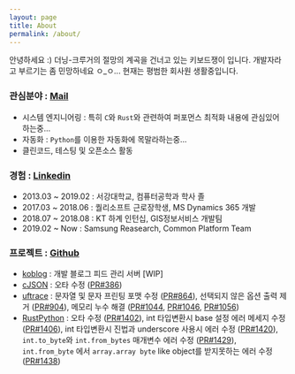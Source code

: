 ```yaml
---
layout: page
title: About
permalink: /about/
---
```


안녕하세요 :) 더닝-크루거의 절망의 계곡을 건너고 있는 키보드쟁이 입니다.
개발자라고 부르기는 좀 민망하네요 ㅇ_ㅇ... 현재는 평범한 회사원 생활중입니다.

### 관심분야 : [Mail](mailto:ekffu200098@gmail.com)
- 시스템 엔지니어링 : 특히 `C`와 `Rust`와 관련하여 퍼포먼스 최적화 내용에 관심있어 하는중...
- 자동화 : `Python`를 이용한 자동화에 목말라하는중...
- 클린코드, 테스팅 및 오픈소스 활동

### 경험 : [Linkedin](https://www.linkedin.com/in/sang-heon-jeon-994515190)
- 2013.03 ~ 2019.02 : 서강대학교, 컴퓨터공학과 학사 졸
- 2017.03 ~ 2018.06 : 퀄리소프트 근로장학생, MS Dynamics 365 개발
- 2018.07 ~ 2018.08 : KT 하계 인턴십, GIS정보서비스 개발팀
- 2019.02 ~ Now : Samsung Reasearch, Common Platform Team

### 프로젝트 : [Github](https://github.com/lntuition)
- [koblog](https://github.com/lntuition/koblog) : 
개발 블로그 피드 관리 서버 [WIP]
- [cJSON](https://github.com/DaveGamble/cJSON) : 
오타 수정 ([PR#386](https://github.com/DaveGamble/cJSON/pull/386))
- [uftrace](https://github.com/namhyung/uftrace) : 
문자열 및 문자 프린팅 포맷 수정 ([PR#864](https://github.com/namhyung/uftrace/pull/864)),
선택되지 않은 옵션 출력 제거 ([PR#904](https://github.com/namhyung/uftrace/pull/904)),
메모리 누수 해결 ([PR#1044](https://github.com/namhyung/uftrace/pull/1044), [PR#1046](https://github.com/namhyung/uftrace/pull/1046), [PR#1056](https://github.com/namhyung/uftrace/pull/1056))
- [RustPython](https://github.com/RustPython/RustPython) :
오타 수정 ([PR#1402](https://github.com/RustPython/RustPython/pull/1402)),
int 타입변환시 base 설정 에러 메세지 수정 ([PR#1406](https://github.com/RustPython/RustPython/pull/1406)),
int 타입변환시 진법과 underscore 사용시 에러 수정 ([PR#1420](https://github.com/RustPython/RustPython/pull/1420)),
`int.to_byte`와 `int.from_bytes` 매개변수 에러 수정 ([PR#1429](https://github.com/RustPython/RustPython/pull/1429)),
`int.from_byte` 에서 `array.array byte` like object를 받지못하는 에러 수정 ([PR#1438](https://github.com/RustPython/RustPython/pull/1438))
